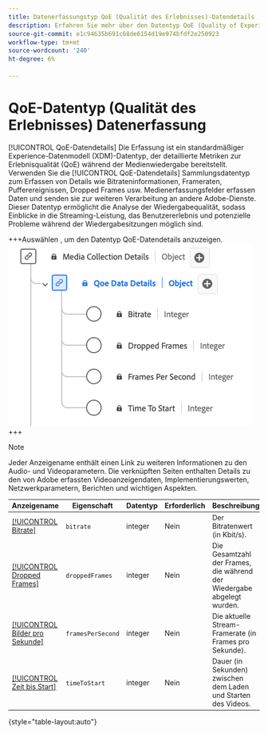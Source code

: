 ```yaml
---
title: Datenerfassungstyp QoE (Qualität des Erlebnisses)-Datendetails
description: Erfahren Sie mehr über den Datentyp QoE (Quality of Experience) Data Details Data Collection Type Experience Data Model (XDM) .
source-git-commit: e1c94635b691c68de6154d19e974bfdf2e250923
workflow-type: tm+mt
source-wordcount: '240'
ht-degree: 6%

---
```


# QoE-Datentyp (Qualität des Erlebnisses) Datenerfassung

[!UICONTROL QoE-Datendetails] Die Erfassung ist ein standardmäßiger Experience-Datenmodell (XDM)-Datentyp, der detaillierte Metriken zur Erlebnisqualität (QoE) während der Medienwiedergabe bereitstellt. Verwenden Sie die [!UICONTROL QoE-Datendetails] Sammlungsdatentyp zum Erfassen von Details wie Bitrateninformationen, Frameraten, Pufferereignissen, Dropped Frames usw. Medienerfassungsfelder erfassen Daten und senden sie zur weiteren Verarbeitung an andere Adobe-Dienste. Dieser Datentyp ermöglicht die Analyse der Wiedergabequalität, sodass Einblicke in die Streaming-Leistung, das Benutzererlebnis und potenzielle Probleme während der Wiedergabesitzungen möglich sind.

+++Auswählen , um den Datentyp QoE-Datendetails anzuzeigen.
![Ein Diagramm des Datenerfassungsdatentyps QoE (Qualität des Erlebnisses).](../images/data-types/qoe-data-details-collection.png)
+++

>[!NOTE]
>
>Jeder Anzeigename enthält einen Link zu weiteren Informationen zu den Audio- und Videoparametern. Die verknüpften Seiten enthalten Details zu den von Adobe erfassten Videoanzeigendaten, Implementierungswerten, Netzwerkparametern, Berichten und wichtigen Aspekten.

| Anzeigename | Eigenschaft | Datentyp | Erforderlich | Beschreibung |
|-------------------------------------------------------------------------------------------------------------------------------------------------------------------|--------------------------|-----------|-----------|---------------------------------------------------------------------------------------|
| [[!UICONTROL Bitrate]](https://experienceleague.adobe.com/docs/media-analytics/using/implementation/variables/quality-parameters.html#average-bitrate) | `bitrate` | integer | Nein | Der Bitratenwert (in Kbit/s). |
| [[!UICONTROL Dropped Frames]](https://experienceleague.adobe.com/docs/media-analytics/using/implementation/variables/quality-parameters.html#dropped-frames) | `droppedFrames` | integer | Nein | Die Gesamtzahl der Frames, die während der Wiedergabe abgelegt wurden. |
| [[!UICONTROL Bilder pro Sekunde]](https://experienceleague.adobe.com/docs/media-analytics/using/implementation/variables/quality-parameters.html#frames-per-second) | `framesPerSecond` | integer | Nein | Die aktuelle Stream-Framerate (in Frames pro Sekunde). |
| [[!UICONTROL Zeit bis Start]](https://experienceleague.adobe.com/docs/media-analytics/using/implementation/variables/quality-parameters.html#time-to-start-1) | `timeToStart` | integer | Nein | Dauer (in Sekunden) zwischen dem Laden und Starten des Videos. |

{style="table-layout:auto"}
